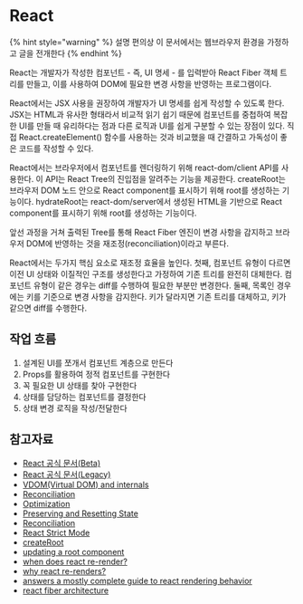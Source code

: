 # React

{% hint style="warning" %}
설명 편의상 이 문서에서는 웹브라우저 환경을 가정하고 글을 전개한다
{% endhint %}

React는 개발자가 작성한 컴포넌트 - 즉, UI 명세 - 를 입력받아 React Fiber 객체 트리를 만들고, 이를 사용하여 DOM에 필요한 변경 사항을 반영하는 프로그램이다.

React에서는 JSX 사용을 권장하여 개발자가 UI 명세를 쉽게 작성할 수 있도록 한다. JSX는 HTML과 유사한 형태라서 비교적 읽기 쉽기 때문에 컴포넌트를 중첩하여 복잡한 UI를 만들 때 유리하다는 점과 다른 로직과 UI를 쉽게 구분할 수 있는 장점이 있다. 직접 React.createElement() 함수를 사용하는 것과 비교했을 때 간결하고 가독성이 좋은 코드를 작성할 수 있다.

React에서는 브라우저에서 컴포넌트를 렌더링하기 위해 react-dom/client API를 사용한다. 이 API는 React Tree의 진입점을 알려주는 기능을 제공한다. createRoot는 브라우저 DOM 노드 안으로 React component를 표시하기 위해 root를 생성하는 기능이다. hydrateRoot는 react-dom/server에서 생성된 HTML을 기반으로 React component를 표시하기 위해 root를 생성하는 기능이다.

앞선 과정을 거쳐 출력된 Tree를 통해 React Fiber 엔진이 변경 사항을 감지하고 브라우저 DOM에 반영하는 것을 재조정(reconciliation)이라고 부른다.

React에서는 두가지 핵심 요소로 재조정 효율을 높인다. 첫째, 컴포넌트 유형이 다르면 이전 UI 상태와 이질적인 구조를 생성한다고 가정하여 기존 트리를 완전히 대체한다. 컴포넌트 유형이 같은 경우는 diff를 수행하여 필요한 부분만 변경한다. 둘째, 목록인 경우에는 키를 기준으로 변경 사항을 감지한다. 키가 달라지면 기존 트리를 대체하고, 키가 같으면 diff를 수행한다.

## 작업 흐름

1. 설계된 UI를 쪼개서 컴포넌트 계층으로 만든다
2. Props를 활용하여 정적 컴포넌트를 구현한다
3. 꼭 필요한 UI 상태를 찾아 구현한다
4. 상태를 담당하는 컴포넌트를 결정한다
5. 상태 변경 로직을 작성/전달한다

## 참고자료

- [React 공식 문서(Beta)](https://beta.reactjs.org/)
- [React 공식 문서(Legacy)](https://ko.reactjs.org/)
- [VDOM(Virtual DOM) and internals](https://ko.reactjs.org/docs/faq-internals.html)
- [Reconciliation](https://ko.reactjs.org/docs/reconciliation.html)
- [Optimization](https://ko.reactjs.org/docs/optimizing-performance.html)
- [Preserving and Resetting State](https://beta.reactjs.org/learn/preserving-and-resetting-state)
- [Reconciliation](https://ko.reactjs.org/docs/reconciliation.html)
- [React Strict Mode](https://ko.reactjs.org/docs/strict-mode.html)
- [createRoot](https://beta.reactjs.org/reference/react-dom/client/createRoot)
- [updating a root component](https://beta.reactjs.org/reference/react-dom/client/createRoot#updating-a-root-component)
- [when does react re-render?](https://velog.io/@surim014/react-rerender)
- [why react re-renders?](https://medium.com/@yujso66/%EB%B2%88%EC%97%AD-%EC%99%9C-%EB%A6%AC%EC%95%A1%ED%8A%B8%EC%97%90%EC%84%9C-%EB%A6%AC%EB%A0%8C%EB%8D%94%EB%A7%81%EC%9D%B4-%EB%B0%9C%EC%83%9D%ED%95%98%EB%8A%94%EA%B0%80-74dd239b0063)
- [answers a mostly complete guide to react rendering behavior](https://velog.io/@superlipbalm/blogged-answers-a-mostly-complete-guide-to-react-rendering-behavior)
- [react fiber architecture](https://github.com/acdlite/react-fiber-architecture)
